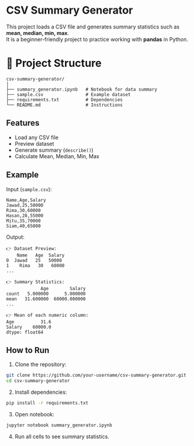 # CSV Summary Generator

This project loads a CSV file and generates summary statistics such as **mean, median, min, max**.  
It is a beginner-friendly project to practice working with **pandas** in Python.

# 📂 Project Structure

```
csv-summary-generator/
│
├── summary_generator.ipynb   # Notebook for data summary
├── sample.csv                # Example dataset
├── requirements.txt          # Dependencies
└── README.md                 # Instructions
```

## Features

- Load any CSV file
- Preview dataset
- Generate summary (`describe()`)
- Calculate Mean, Median, Min, Max

## Example

Input (`sample.csv`):

```csv
Name,Age,Salary
Jawad,25,50000
Rima,30,60000
Hasan,28,55000
Mitu,35,70000
Siam,40,65000
```

Output:

```
👉 Dataset Preview:
    Name   Age  Salary
0  Jawad   25   50000
1    Rima   30   60000
...

👉 Summary Statistics:
             Age        Salary
count   5.000000      5.000000
mean   31.600000  60000.000000
...

👉 Mean of each numeric column:
Age          31.6
Salary    60000.0
dtype: float64
```

## How to Run

1. Clone the repository:

```bash
git clone https://github.com/your-username/csv-summary-generator.git
cd csv-summary-generator
```

2. Install dependencies:

```bash
pip install -r requirements.txt
```

3. Open notebook:

```bash
jupyter notebook summary_generator.ipynb
```

4. Run all cells to see summary statistics.

```

```

